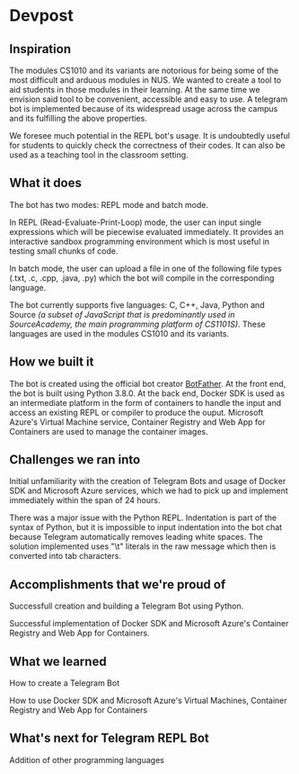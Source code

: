 # Devpost

## Inspiration

The modules CS1010 and its variants are notorious for being some of the most difficult and arduous modules in NUS. We wanted to create a tool to aid students in those modules in their learning. At the same time we envision said tool to be convenient, accessible and easy to use. A telegram bot is implemented because of its widespread usage across the campus and its fulfilling the above properties. 

We foresee much potential in the REPL bot's usage. It is undoubtedly useful for students to quickly check the correctness of their codes. It can also be used as a teaching tool in the classroom setting. 

## What it does

The bot has two modes: REPL mode and batch mode.

In REPL (Read-Evaluate-Print-Loop) mode, the user can input single expressions which will be piecewise evaluated immediately. It provides an interactive sandbox programming environment which is most useful in testing small chunks of code. 

In batch mode, the user can upload a file in one of the following file types (.txt, .c, .cpp, .java, .py) which the bot will compile in the corresponding language. 

The bot currently supports five languages: C, C++, Java, Python and Source *(a subset of JavaScript that is predominantly used in SourceAcademy, the main programming platform of CS1101S)*. These languages are used in the modules CS1010 and its variants. 

## How we built it

The bot is created using the official bot creator [BotFather](https://t.me/BotFather). At the front end, the bot is built using Python 3.8.0. At the back end, Docker SDK is used as an intermediate platform in the form of containers to handle the input and access an existing REPL or compiler to produce the ouput. Microsoft Azure's Virtual Machine service, Container Registry and Web App for Containers are used to manage the container images. 

## Challenges we ran into

Initial unfamiliarity with the creation of Telegram Bots and usage of Docker SDK and Microsoft Azure services, which we had to pick up and implement immediately within the span of 24 hours. 

There was a major issue with the Python REPL. Indentation is part of the syntax of Python, but it is impossible to input indentation into the bot chat because Telegram automatically removes leading white spaces. The  solution implemented uses "\t" literals in the raw message which then is converted into tab characters. 

## Accomplishments that we're proud of

Successfull creation and building a Telegram Bot using Python. 

Successful implementation of Docker SDK and Microsoft Azure's Container Registry and Web App for Containers. 

## What we learned

How to create a Telegram Bot

How to use Docker SDK and Microsoft Azure's Virtual Machines, Container Registry and Web App for Containers

## What's next for Telegram REPL Bot

Addition of other programming languages